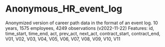 # Anonymous_HR_event_log
Anonymized version of career path data in the format of an event log. 10 years, 1575 employees, 4249 observations (v2022-11-22)
Features:
id,	time_start,	time_end,	act,	prev_act,	next_act,	contract_start,	contract_end,	V01,	V02,	V03,	V04,	V05,	V06,	V07,	V08,	V09,	V10,	V11

